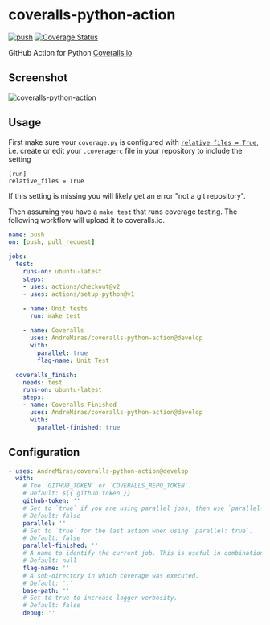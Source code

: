 # coveralls-python-action

[![push](https://github.com/AndreMiras/coveralls-python-action/workflows/push/badge.svg?branch=develop)](https://github.com/AndreMiras/coveralls-python-action/actions?query=workflow%3Apush)
[![Coverage Status](https://coveralls.io/repos/github/AndreMiras/coveralls-python-action/badge.svg?branch=develop)](https://coveralls.io/github/AndreMiras/coveralls-python-action?branch=develop)

GitHub Action for Python [Coveralls.io](https://coveralls.io/)

## Screenshot
![coveralls-python-action](https://i.imgur.com/GMLdGT7.png "Screenshot")


## Usage
First make sure your `coverage.py` is configured with [`relative_files = True`](https://coverage.readthedocs.io/en/coverage-5.0.4/config.html#config-run-relative-files), i.e. create or edit your `.coveragerc` file in your repository to include the setting

```
[run]
relative_files = True
```

If this setting is missing you will likely get an error "not a git repository".

Then assuming you have a `make test` that runs coverage testing.
The following workflow will upload it to coveralls.io.

```yaml
name: push
on: [push, pull_request]

jobs:
  test:
    runs-on: ubuntu-latest
    steps:
    - uses: actions/checkout@v2
    - uses: actions/setup-python@v1

    - name: Unit tests
      run: make test

    - name: Coveralls
      uses: AndreMiras/coveralls-python-action@develop
      with:
        parallel: true
        flag-name: Unit Test

  coveralls_finish:
    needs: test
    runs-on: ubuntu-latest
    steps:
    - name: Coveralls Finished
      uses: AndreMiras/coveralls-python-action@develop
      with:
        parallel-finished: true
```

## Configuration
```yaml
- uses: AndreMiras/coveralls-python-action@develop
  with:
    # The `GITHUB_TOKEN` or `COVERALLS_REPO_TOKEN`.
    # Default: ${{ github.token }}
    github-token: ''
    # Set to `true` if you are using parallel jobs, then use `parallel-finished: true` for the last action.
    # Default: false
    parallel: ''
    # Set to `true` for the last action when using `parallel: true`.
    # Default: false
    parallel-finished: ''
    # A name to identify the current job. This is useful in combination with `parallel: true`.
    # Default: null
    flag-name: ''
    # A sub-directory in which coverage was executed.
    # Default: '.'
    base-path: ''
    # Set to true to increase logger verbosity.
    # Default: false
    debug: ''
```

